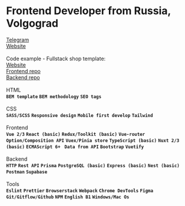 <h1 align="left">Frontend Developer from Russia, Volgograd</h1>

<a href="https://t.me/owihh" target="_blank">Telegram</a>
</br>
<a href="https://web-owih.vercel.app/" target="_blank">Website</a>
</br>
</br>
Code example - Fullstack shop template:
</br>
<a href="https://fullstack-shop-frontend.vercel.app/" target="_blank">Website</a>
</br>
<a href="https://github.com/owih/fullstack-shop-frontend" target="_blank">Frontend repo</a>
</br>
<a href="https://github.com/owih/fullstack-shop-backend" target="_blank">Backend repo</a>
</br>
</br>
HTML
</br>
**`BEM template`** **`BEM methodology`** **`SEO tags`**
</br>
</br>
CSS
</br>
**`SASS/SCSS`** **`Responsive design`** **`Mobile first develop`** **`Tailwind`**
</br>
</br>
Frontend
</br>
**`Vue 2/3`** **`React (basic)`** **`Redux/Toolkit (basic)`** **`Vue-router`** **`Option/Composition API`** **`Vuex/Pinia store`** **`TypeScript (basic)`** **`Nuxt 2/3 (basic)`** **`ECMAScript 6+
`** **`Data from API`** **`Bootstrap`** **`Vuetify`**
</br>
</br>
Backend
</br>
**`HTTP`** **`Rest API`** **`Prisma`** **`PostgreSQL (basic)`** **`Express (basic)`** **`Nest (basic)`** **`Postman`** **`Supabase`**
</br>
</br>
Tools
</br>
**`Eslint`** **`Prettier`** **`Browserstack`** **`Webpack`** **`Chrome DevTools`** **`Figma`** **`Git/Gitflow/Github`** **`NPM`** **`English B1`** **`Windows/Mac Os`**
</br>
